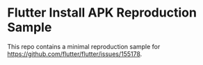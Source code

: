 # Flutter Install APK Reproduction Sample

This repo contains a minimal reproduction sample for https://github.com/flutter/flutter/issues/155178.
